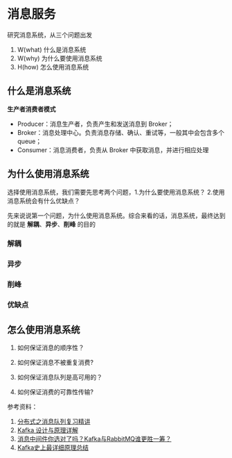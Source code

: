 # 消息服务

研究消息系统，从三个问题出发
1. W(what) 什么是消息系统
2. W(why) 为什么要使用消息系统
3. H(how) 怎么使用消息系统

## 什么是消息系统

**生产者消费者模式**

- Producer：消息生产者，负责产生和发送消息到 Broker；
- Broker：消息处理中心。负责消息存储、确认、重试等，一般其中会包含多个 queue；
- Consumer：消息消费者，负责从 Broker 中获取消息，并进行相应处理

## 为什么使用消息系统

选择使用消息系统，我们需要先思考两个问题，1.为什么要使用消息系统？ 2.使用消息系统会有什么优缺点？

先来说说第一个问题，为什么使用消息系统。综合来看的话，消息系统，最终达到的就是 **解耦**、**异步**、**削峰** 的目的

### 解耦

### 异步

### 削峰

### 优缺点



## 怎么使用消息系统

1. 如何保证消息的顺序性？

2. 如何保证消息不被重复消费?

3. 如何保证消息队列是高可用的？

4. 如何保证消费的可靠性传输?


参考资料：

1. [分布式之消息队列复习精讲](https://mp.weixin.qq.com/s/rzEX0wQCoDBxuFmws9f7Lw)
2. [Kafka 设计与原理详解](https://blog.csdn.net/suifeng3051/article/details/48053965?spm=a2c4e.11153940.blogcont54747.3.57632bb2I0S4Hw)
3. [消息中间件你选对了吗？Kafka与RabbitMQ谁更胜一筹？](http://cmsblogs.com/?p=3846)
4. [Kafka史上最详细原理总结](http://www.thinkyixia.com/2017/10/25/kafka-2/)